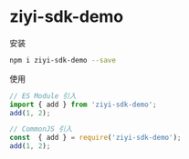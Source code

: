 # ziyi-sdk-demo


安装

``` bash
npm i ziyi-sdk-demo --save
```

使用

``` javascript
// ES Module 引入
import { add } from 'ziyi-sdk-demo';
add(1, 2);

// CommonJS 引入
const  { add } = require('ziyi-sdk-demo');
add(1, 2);
```
